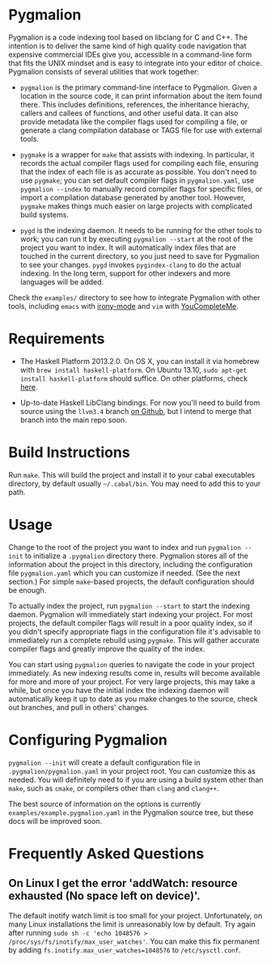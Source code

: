 Pygmalion
=========

Pygmalion is a code indexing tool based on libclang for C and C++. The
intention is to deliver the same kind of high quality code navigation
that expensive commercial IDEs give you, accessible in a command-line
form that fits the UNIX mindset and is easy to integrate into your
editor of choice. Pygmalion consists of several utilities that work
together:

* `pygmalion` is the primary command-line interface to
  Pygmalion. Given a location in the source code, it can print
  information about the item found there. This includes definitions,
  references, the inheritance hierachy, callers and callees of
  functions, and other useful data.  It can also provide metadata like
  the compiler flags used for compiling a file, or generate a clang
  compilation database or TAGS file for use with external
  tools.

* `pygmake` is a wrapper for `make` that assists with indexing. In
  particular, it records the actual compiler flags used for compiling
  each file, ensuring that the index of each file is as accurate as
  possible. You don't need to use `pygmake`; you can set default
  compiler flags in `pygmalion.yaml`, use `pygmalion --index` to
  manually record compiler flags for specific files, or import a
  compilation database generated by another tool. However, `pygmake`
  makes things much easier on large projects with complicated build
  systems.

* `pygd` is the indexing daemon. It needs to be running for the other
  tools to work; you can run it by executing `pygmalion --start` at
  the root of the project you want to index.  It will automatically
  index files that are touched in the current directory, so you just
  need to save for Pygmalion to see your changes. `pygd` invokes
  `pygindex-clang` to do the actual indexing. In the long term,
  support for other indexers and more languages will be added.

Check the `examples/` directory to see how to integrate Pygmalion with
other tools, including `emacs` with
[irony-mode](https://github.com/Sarcasm/irony-mode) and `vim` with
[YouCompleteMe](https://github.com/Valloric/YouCompleteMe).

Requirements
============

- The Haskell Platform 2013.2.0. On OS X, you can install it via
  homebrew with `brew install haskell-platform`. On Ubuntu 13.10,
  `sudo apt-get install haskell-platform` should suffice. On other
  platforms, check [here](http://www.haskell.org/platform/).

- Up-to-date Haskell LibClang bindings. For now you'll need to build
  from source using the `llvm3.4` branch
  [on Github](https://github.com/chetant/LibClang/tree/llvm3.4), but I
  intend to merge that branch into the main repo soon.

Build Instructions
==================

Run `make`. This will build the project and install it to your cabal
executables directory, by default usually `~/.cabal/bin`. You may need
to add this to your path.

Usage
=====

Change to the root of the project you want to index and run `pygmalion
--init` to initialize a `.pygmalion` directory there. Pygmalion stores
all of the information about the project in this directory, including
the configuration file `pygmalion.yaml` which you can customize if
needed. (See the next section.) For simple `make`-based projects, the
default configuration should be enough.

To actually index the project, run `pygmalion --start` to start the
indexing daemon. Pygmalion will immediately start indexing your
project. For most projects, the default compiler flags will result in
a poor quality index, so if you didn't specify appropriate flags in
the configuration file it's advisable to immediately run a complete
rebuild using `pygmake`. This will gather accurate compiler flags and
greatly improve the quality of the index.

You can start using `pygmalion` queries to navigate the code in your
project immediately. As new indexing results come in, results will
become available for more and more of your project. For very large
projects, this may take a while, but once you have the initial index
the indexing daemon will automatically keep it up to date as you make
changes to the source, check out branches, and pull in others'
changes.

Configuring Pygmalion
=====================

`pygmalion --init` will create a default configuration file in
`.pygmalion/pygmalion.yaml` in your project root. You can customize
this as needed. You will definitely need to if you are using a build
system other than `make`, such as `cmake`, or compilers other than
`clang` and `clang++`.

The best source of information on the options is currently
`examples/example.pygmalion.yaml` in the Pygmalion source tree, but
these docs will be improved soon.

Frequently Asked Questions
==========================

On Linux I get the error 'addWatch: resource exhausted (No space left on device)'.
----------------------------------------------------------------------------------

The default inotify watch limit is too small for your
project. Unfortunately, on many Linux installations the limit is
unreasonably low by default. Try again after running
`sudo sh -c 'echo 1048576 > /proc/sys/fs/inotify/max_user_watches'`.
You can make this fix permanent by adding
`fs.inotify.max_user_watches=1048576` to `/etc/sysctl.conf`.
